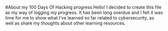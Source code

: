 #About my 100 Days Of Hacking progress
Hello! I decided to create this file as my way of logging my progress. It has been long overdue and I felt it was time for me to show what I've learned so far related to cybersecurity, as well as share my thoughts about other learning resources.

